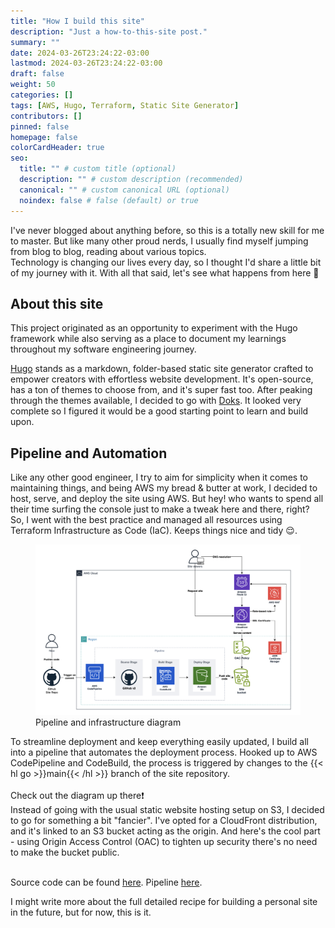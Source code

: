 ```yaml
---
title: "How I build this site"
description: "Just a how-to-this-site post."
summary: ""
date: 2024-03-26T23:24:22-03:00
lastmod: 2024-03-26T23:24:22-03:00
draft: false
weight: 50
categories: []
tags: [AWS, Hugo, Terraform, Static Site Generator]
contributors: []
pinned: false
homepage: false
colorCardHeader: true
seo:
  title: "" # custom title (optional)
  description: "" # custom description (recommended)
  canonical: "" # custom canonical URL (optional)
  noindex: false # false (default) or true
---
```

I've never blogged about anything before, so this is a totally new skill for me to master.
But like many other proud nerds, I usually find myself jumping from blog to blog, reading about various topics.<br>
Technology is changing our lives every day, so I thought I'd share a little bit of my journey with it.
With all that said, let's see what happens from here 🚀

## About this site
This project originated as an opportunity to experiment with the Hugo framework while also serving as a place
to document my learnings throughout my software engineering journey.

[Hugo](https://gohugo.io/) stands as a markdown, folder-based static site generator crafted to empower creators with
effortless website development. It's open-source, has a ton of themes to choose from, and it's super fast too.
After peaking through the themes available, I decided to go with [Doks](https://getdoks.org/). It looked very complete
so I figured it would be a good starting point to learn and build upon.

## Pipeline and Automation
Like any other good engineer, I try to aim for simplicity when it comes to maintaining things, and being AWS my
bread & butter at work, I decided to host, serve, and deploy the site using AWS.
But hey! who wants to spend all their time surfing the console just to make a tweak here and there, right?
So, I went with the best practice and managed all resources using Terraform Infrastructure as Code (IaC).
Keeps things nice and tidy 😌.
<figure>
    <img src="./automation-pipeline-diagram.png"
         alt="Pipeline and Automation diagram">
    <figcaption>Pipeline and infrastructure diagram</figcaption>
</figure>
To streamline deployment and keep everything easily updated, I build all into a pipeline that
automates the deployment process. Hooked up to AWS CodePipeline and CodeBuild, the process is triggered
by changes to the {{< hl go >}}main{{< /hl >}} branch of the site repository.<br>
<br>
Check out the diagram up there❗<br>
Instead of going with the usual static website hosting setup on S3, I decided to go for something a bit "fancier".
I've opted for a CloudFront distribution, and it's linked to an S3 bucket acting as the origin.
And here's the cool part - using Origin Access Control (OAC) to tighten up security there's no need to make
the bucket public.<br><br>

Source code can be found [here](https://github.com/nicrossi/blog).
Pipeline [here](https://github.com/nicrossi/blog/blob/main/buildspec.yml).

I might write more about the full detailed recipe for building a personal site in the future,
but for now, this is it.
